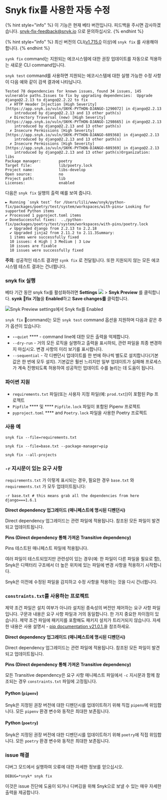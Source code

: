 # Snyk fix를 사용한 자동 수정

{% hint style="info" %}
이 기능은 현재 베타 버전입니다. 피드백을 주시면 감사하겠습니다.  [snyk-fix-feedback@snyk.io](mailto:snyk-fix-feedback@snyk.io) 으로 문의하십시오.
{% endhint %}

{% hint style="info" %}
최신 버전의 CLI([v1.715.0](https://github.com/snyk/cli/releases/tag/v1.715.0) 이상)에 `snyk fix` 를 사용해야 합니다.
{% endhint %}

`synk fix` command는 지원되는 에코시스템에 대한 권장 업데이트를 자동으로 적용하는 새로운 CLI command입니다.

`snyk test` command를 사용하면 지원되는 에코시스템에 대한 실행 가능한 수정 사항이 다음 예와 같이 검색 결과에 나타납니다.

```
Tested 78 dependencies for known issues, found 34 issues, 145 vulnerable paths.Issues to fix by upgrading dependencies:  Upgrade django@2.2.13 to django@2.2.22 to fix
  ✗ HTTP Header Injection [High Severity][https://app.snyk.io/vuln/SNYK-PYTHON-DJANGO-1290072] in django@2.2.13
    introduced by django@2.2.13 and 13 other path(s)
  ✗ Directory Traversal (new) [High Severity][https://app.snyk.io/vuln/SNYK-PYTHON-DJANGO-1298665] in django@2.2.13
    introduced by django@2.2.13 and 13 other path(s)
  ✗ Insecure Permissions [High Severity][https://app.snyk.io/vuln/SNYK-PYTHON-DJANGO-609368] in django@2.2.13
    introduced by django@2.2.13 and 13 other path(s)
  ✗ Insecure Permissions [High Severity][https://app.snyk.io/vuln/SNYK-PYTHON-DJANGO-609369] in django@2.2.13
    introduced by django@2.2.13 and 13 other path(s)Organization:           libs
Package manager:        poetry
Target file:            lib/poetry.lock
Project name:           libs-develop
Open source:            no
Project path:           lib
Licenses:               enabled
```

다음은 `snyk fix` 실행의 출력 예를 보여 줍니다.

```
► Running `snyk test` for /Users/lili/www/snyk/python-fix/packages/poetry/test/system/workspaces/with-pins✔ Looking for supported Python items
✔ Processed 1 pyproject.toml items
✔ DoneSuccessful fixes:  ../python-fix/packages/poetry/test/system/workspaces/with-pins/poetry.lock
  ✔ Upgraded django from 2.2.13 to 2.2.18
  ✔ Upgraded jinja2 from 2.11.2 to 2.11.3Summary:
  1 items were successfully fixed
  10 issues: 4 High | 3 Medium | 3 Low
  10 issues are fixable
  10 issues were successfully fixed
```

**주의**: 성공적인 테스트 결과만 `synk fix` 로 전달됩니다. 또한 지원되지 않는 모든 에코시스템 테스트 결과는 건너뜁니다.

### snyk fix 실행

베타 기간 동안 snyk fix를 활성화하려면 **Settings** [![](https://github.com/snyk/user-docs/raw/5e52535b78618f57eda40eb08fc8fbf91e16f1f0/docs/.gitbook/assets/cog\_icon.png)](https://github.com/snyk/user-docs/blob/5e52535b78618f57eda40eb08fc8fbf91e16f1f0/docs/.gitbook/assets/cog\_icon.png) > **Snyk Preview** 를 클릭합니다. **synk fix 기능**을 **Enabled**하고 **Save changes를** 클릭합니다.

![Snyk Preview settings에서 Snyk fix를 Enabled](https://github.com/snyk/user-docs/raw/5e52535b78618f57eda40eb08fc8fbf91e16f1f0/docs/.gitbook/assets/cleanshot\_2021-07-02\_at\_11.39.43\_2x.png)

`snyk fix` command는 모든 `snyk test` command 옵션을 지원하며 다음과 같은 추가 옵션이 있습니다:

* **`--`**`quiet` \*\*\*\* - command line에 대한 모든 출력을 억제합니다.
* `--dry-run` - 거의 모든 로직을 실행하고 출력을 표시하되, 관련 파일을 최종 변경하지 마십시오. 변경 사항의 미리 보기를 표시합니다.
* `--sequential` - 각 디펜던시 업데이트를 한 번에 하나씩 별도로 설치합니다(기본값은 한 번에 모두 설치). 기본값은 훨씬 느리지만 일부 업데이트가 실패해 프로세스가 계속 진행되도록 허용하여 성공적인 업데이트 수를 늘리는 데 도움이 됩니다.

### 파이썬 지원

* `requirements.txt` 파일(또는 사용자 지정 파일(예: `prod.txt`))이 포함된 Pip 프로젝트
* `Pipfile` \*\*\*\* 및 \*\*\*\* `Pipfile.lock` 파일이 포함된 Pipenv 프로젝트
* `pyproject.toml` \*\*\*\* and `Poetry.lock` 파일을 사용한 Poetry 프로젝트

### 사용 예

`snyk fix --file=requirements.txt`

`snyk fix --file=base.txt --package-manager=pip`

`snyk fix --all-projects`

### `-r` 지시문이 있는 요구 사항

`requirements.txt` 가 이렇게 표시되는 경우, 필요한 경우 `base.txt` 와 `requirements.txt` 가 모두 업데이트됩니다:

```
-r base.txt # this means grab all the dependencies from here
django===1.6.1
```

**Direct dependency 업그레이드 (매니페스트에 명시된 디펜던시)**

Direct dependency 업그레이드는 관련 파일에 적용됩니다. 참조된 모든 파일이 발견되고 업데이트됩니다.

**Pins (Direct dependency  통해 가져온 Transitive dependency)**

Pins  테스트된 매니페스트 파일에 적용됩니다.

여러 파일이 테스트되었지만 관련성이 있는 경우(예: 한 파일이 다른 파일을 필요로 함), Snyk은 디렉터리 구조에서 더 높은 위치에 있는 파일에 변경 사항을 적용하기 시작합니다.

Snyk은 이전에 수정된 파일을 감지하고 수정 사항을 적용하는 것을 다시 건너뜁니다.

### `constraints.txt`를 사용하는 프로젝트

제약 조건 파일은 설치 여부가 아니라 설치된 종속성의 버전만 제어하는 요구 사항 파일입니다. 구문과 내용은 요구 사항 파일과 거의 동일합니다. 한 가지 중요한 차이점이 있습니다. 제약 조건 파일에 패키지를 포함해도 패키지 설치가 트리거되지 않습니다. 자세한 내용은 사용 설명서 - [pip documentation v21.0.1.](https://pip.pypa.io/en/stable/user\_guide/#constraints-files)을 참조하세요.

**Direct dependency 업그레이드 (매니페스트에 명시된 디펜던시)**

Direct dependency 업그레이드는 관련 파일에 적용됩니다. 참조된 모든 파일이 발견되고 업데이트됩니다.

**Pins (Direct dependency  통해 가져온 Transitive dependency)**

모든 Transitive dependency은 요구 사항 매니페스트 파일에서 `-c` 지시문과 함께 참조되는 경우 `constraints.txt` 파일에 고정됩니다.

#### Python (`pipenv`)

Snyk은 지정된 권장 버전에 대한 디펜던시를 업데이트하기 위해 직접 `pipenv`에 위임합니다. 모든 `pipenv` 환경 변수와 동작은 최대한 보존됩니다.

#### Python (`poetry`)

Snyk은 지정된 권장 버전에 대한 디펜던시를 업데이트하기 위해 `poetry`에 직접 위임합니다. 모든 `poetry` 환경 변수와 동작은 최대한 보존됩니다.

### issue 해결

디버그 모드에서 실행하여 오류에 대한 자세한 정보를 얻으십시오.

```
DEBUG=*snyk* snyk fix
```

이것은 issue 진단에 도움이 되거나 디버깅을 위해 Snyk으로 보낼 수 있는 매우 자세한 출력을 제공합니다.
